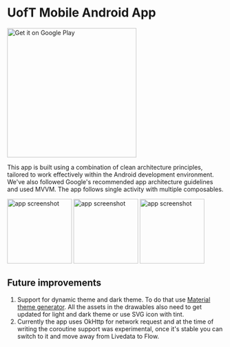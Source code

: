 # UofT Mobile Android App

<a href='https://play.google.com/store/apps/details?id=ca.utoronto.megaapp'><img alt='Get it on Google Play' src='https://play.google.com/intl/en_us/badges/static/images/badges/en_badge_web_generic.png' width=300/></a>

This app is built using a combination of clean architecture principles, tailored to work effectively within the Android development environment. We've also followed Google's recommended app architecture guidelines and used MVVM. The app follows single activity with multiple composables.

<p float="left">
<img src="https://github.com/UofTMADLab/UofTMobileAndroid/blob/feature/final-fixes/docs/AppScreenShot1.jpg?raw=true" alt="app screenshot" width="150" />  
<img src="https://github.com/UofTMADLab/UofTMobileAndroid/blob/feature/final-fixes/docs/AppScreenShot2.jpg?raw=true" alt="app screenshot" width="150" />  
<img src="https://github.com/UofTMADLab/UofTMobileAndroid/blob/feature/final-fixes/docs/AppScreenShot3.jpg?raw=true" alt="app screenshot" width="150" />  
</p>

## Future improvements

1. Support for dynamic theme and dark theme. To do that use [Material theme generator](https://material-foundation.github.io/material-theme-builder/). All the assets in the drawables also need to get updated for light and dark theme or use SVG icon with tint.
2. Currently the app uses OkHttp for network request and at the time of writing the coroutine support was experimental, once it's stable you can switch to it and move away from Livedata to Flow.